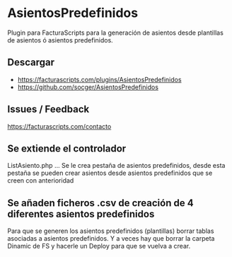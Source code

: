 # AsientosPredefinidos
Plugin para FacturaScripts para la generación de asientos desde plantillas de asientos ó asientos predefinidos.

## Descargar
- https://facturascripts.com/plugins/AsientosPredefinidos
- https://github.com/socger/AsientosPredefinidos

## Issues / Feedback
https://facturascripts.com/contacto

## Se extiende el controlador
ListAsiento.php ... Se le crea pestaña de asientos predefinidos, desde esta pestaña se pueden crear asientos desde asientos predefinidos que se creen con anterioridad

## Se añaden ficheros .csv de creación de 4 diferentes asientos predefinidos
Para que se generen los asientos predefinidos (plantillas) borrar tablas asociadas a asientos predefinidos.
Y a veces hay que borrar la carpeta Dinamic de FS y hacerle un Deploy para que se vuelva a crear.
